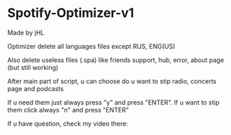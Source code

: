 # Spotify-Optimizer-v1

Made by jHL

Optimizer delete all languages files except RUS, ENG(US)

Also delete useless files (.spa) like friends support, hub, error, about page (but still working) 

After main part of script, u can choose do u want to stip radio, concerts page and podcasts

If u need them just always press "y" and press "ENTER". If u want to stip them click always "n" and press "ENTER"





If u have question, check my video there: 

